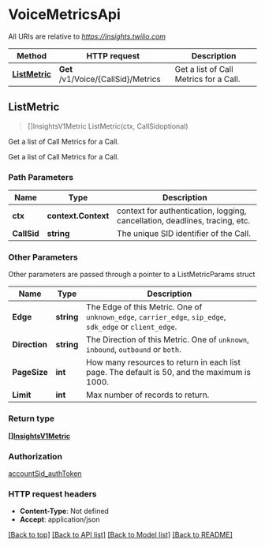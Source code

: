 # VoiceMetricsApi

All URIs are relative to *https://insights.twilio.com*

Method | HTTP request | Description
------------- | ------------- | -------------
[**ListMetric**](VoiceMetricsApi.md#ListMetric) | **Get** /v1/Voice/{CallSid}/Metrics | Get a list of Call Metrics for a Call.



## ListMetric

> []InsightsV1Metric ListMetric(ctx, CallSidoptional)

Get a list of Call Metrics for a Call.

Get a list of Call Metrics for a Call.

### Path Parameters


Name | Type | Description
------------- | ------------- | -------------
**ctx** | **context.Context** | context for authentication, logging, cancellation, deadlines, tracing, etc.
**CallSid** | **string** | The unique SID identifier of the Call.

### Other Parameters

Other parameters are passed through a pointer to a ListMetricParams struct


Name | Type | Description
------------- | ------------- | -------------
**Edge** | **string** | The Edge of this Metric. One of `unknown_edge`, `carrier_edge`, `sip_edge`, `sdk_edge` or `client_edge`.
**Direction** | **string** | The Direction of this Metric. One of `unknown`, `inbound`, `outbound` or `both`.
**PageSize** | **int** | How many resources to return in each list page. The default is 50, and the maximum is 1000.
**Limit** | **int** | Max number of records to return.

### Return type

[**[]InsightsV1Metric**](InsightsV1Metric.md)

### Authorization

[accountSid_authToken](../README.md#accountSid_authToken)

### HTTP request headers

- **Content-Type**: Not defined
- **Accept**: application/json

[[Back to top]](#) [[Back to API list]](../README.md#documentation-for-api-endpoints)
[[Back to Model list]](../README.md#documentation-for-models)
[[Back to README]](../README.md)

